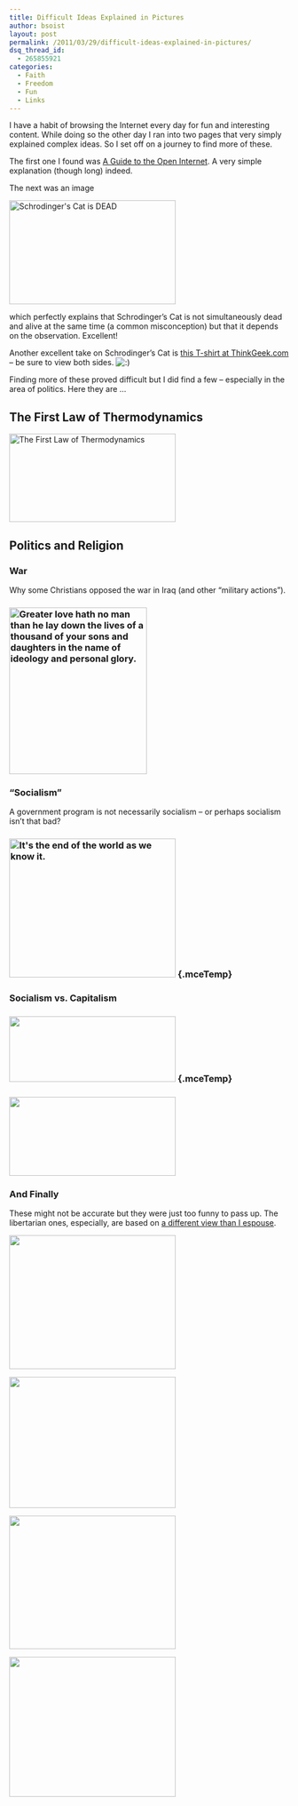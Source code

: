 ```yaml
---
title: Difficult Ideas Explained in Pictures
author: bsoist
layout: post
permalink: /2011/03/29/difficult-ideas-explained-in-pictures/
dsq_thread_id:
  - 265855921
categories:
  - Faith
  - Freedom
  - Fun
  - Links
---
```

I have a habit of browsing the Internet every day for fun and interesting content. While doing so the other day I ran into two pages that very simply explained complex ideas. So I set off on a journey to find more of these.

The first one I found was <a href="http://www.theopeninter.net/" target="_blank">A Guide to the Open Internet</a>. A very simple explanation (though long) indeed.

The next was an image

[<img class="alignnone size-medium wp-image-1501" title="schrodingercat" src="http://media.soistmann.com/oped/wp-content/uploads/2011/03/schrodingercat-300x187.jpg" alt="Schrodinger's Cat is DEAD" width="300" height="187" />][1]

which perfectly explains that Schrodinger&#8217;s Cat is not simultaneously dead and alive at the same time (a common misconception) but that it depends on the observation. Excellent!

Another excellent take on Schrodinger&#8217;s Cat is <a href="http://www.thinkgeek.com/tshirts-apparel/unisex/sciencemath/6dff/" target="_blank">this T-shirt at ThinkGeek.com</a> &#8211; be sure to view both sides. <img src='http://archive.whsjr.soistmann.com/oped/wp-includes/images/smilies/icon_smile.gif' alt=':)' class='wp-smiley' /> 

Finding more of these proved difficult but I did find a few &#8211; especially in the area of politics. Here they are &#8230;

## The First Law of Thermodynamics

[<img class="alignnone size-medium wp-image-1502" title="figure-06-03a" src="http://media.soistmann.com/oped/wp-content/uploads/2011/03/figure-06-03a-300x159.jpg" alt="The First Law of Thermodynamics" width="300" height="159" />][2]

## Politics and Religion

### War

Why some Christians opposed the war in Iraq (and other &#8220;military actions&#8221;).

### [<img class="alignnone size-medium wp-image-1503" title="jesus-gop" src="http://media.soistmann.com/oped/wp-content/uploads/2011/03/jesus-gop-248x300.gif" alt="Greater love hath no man than he lay down the lives of a thousand of your sons and daughters in the name of ideology and personal glory." width="248" height="300" />][3]

### &#8220;Socialism&#8221;

A government program is not necessarily socialism &#8211; or perhaps socialism isn&#8217;t that bad?

### [<img class="size-medium wp-image-1504 alignnone" title="edtoon" src="http://media.soistmann.com/oped/wp-content/uploads/2011/03/edtoon-300x250.jpg" alt="It's the end of the world as we know it." width="300" height="250" />][4] {.mceTemp}

### Socialism vs. Capitalism

### [<img class="size-medium wp-image-1505" title="2008-12-08-socialism" src="http://media.soistmann.com/oped/wp-content/uploads/2011/03/2008-12-08-socialism-300x118.png" alt="" width="300" height="118" />][5] {.mceTemp}

### [<img class="alignnone size-medium wp-image-1506" title="socialism_vs_capitalismashx" src="http://media.soistmann.com/oped/wp-content/uploads/2011/03/socialism_vs_capitalismashx-300x142.jpg" alt="" width="300" height="142" />][6]

### And Finally

These might not be accurate but they were just too funny to pass up. The libertarian ones, especially, are based on <a href="http://whsjr.soistmann.com/oped/?s=libertarian" target="_blank">a different view than I espouse</a>.

[<img class="alignnone size-medium wp-image-1510" title="n9616332_39254656_1030436" src="http://media.soistmann.com/oped/wp-content/uploads/2011/03/n9616332_39254656_1030436-300x241.jpg" alt="" width="300" height="241" />][7]

[<img class="alignnone size-medium wp-image-1507" title="libertarianism-1" src="http://media.soistmann.com/oped/wp-content/uploads/2011/03/libertarianism-1-300x236.jpg" alt="" width="300" height="236" />][8]

[<img class="alignnone size-medium wp-image-1508" title="Libertarianism" src="http://media.soistmann.com/oped/wp-content/uploads/2011/03/Libertarianism-300x240.jpg" alt="" width="300" height="240" />][9]

<img class="alignnone size-medium wp-image-1509" title="libertarianism-2" src="http://media.soistmann.com/oped/wp-content/uploads/2011/03/libertarianism-2-300x252.jpg" alt="" width="300" height="252" />

&nbsp;

 [1]: http://www.mathfail.com/2010/05/schrodingers-cat-is.html
 [2]: http://course1.winona.edu/kbates/Bio241/images/figure-06-03a.jpg
 [3]: http://www.bartcop.com/1601.htm
 [4]: http://www.commondreams.org/further/2010/02/05-2
 [5]: http://www.zimandeugene.com/2008/12/08/socialism/
 [6]: http://www.pcbluestocking.org/?cat=6
 [7]: http://schizoamerica.com/2009/03/schizo-republican-right-to-lifers-give-more-value-to-corporations-than-people/
 [8]: http://zhiq.posterous.com/differences-between-feudalism-imperialism-cap
 [9]: http://www.thelibertyblog.com/radix/2010/2/11/libertarianism-the-natural-phenomenon.html